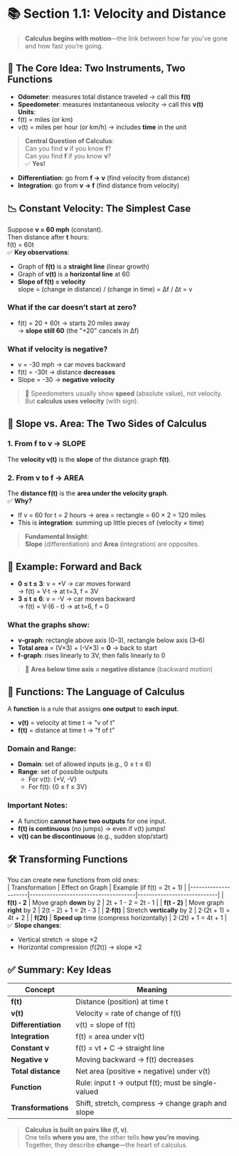 # 📚 Section 1.1: Velocity and Distance

> **Calculus begins with motion**—the link between how far you’ve gone and how fast you’re going.

## 🚗 The Core Idea: Two Instruments, Two Functions
- **Odometer**: measures total distance traveled → call this **f(t)**  
- **Speedometer**: measures instantaneous velocity → call this **v(t)**  
**Units**:  
- f(t) = miles (or km)  
- v(t) = miles per hour (or km/h) → includes **time** in the unit  
> **Central Question of Calculus**:  
> Can you find **v** if you know **f**?  
> Can you find **f** if you know **v**?  
✅ **Yes!**  
- **Differentiation**: go from **f → v** (find velocity from distance)  
- **Integration**: go from **v → f** (find distance from velocity)

## 📉 Constant Velocity: The Simplest Case
Suppose **v = 60 mph** (constant).  
Then distance after **t** hours:  
f(t) = 60t  
✅ **Key observations**:  
- Graph of **f(t)** is a **straight line** (linear growth)  
- Graph of **v(t)** is a **horizontal line** at 60  
- **Slope of f(t) = velocity**  
  slope = (change in distance) / (change in time) = Δf / Δt = v  
### What if the car doesn’t start at zero?
- f(t) = 20 + 60t → starts 20 miles away  
  → **slope still 60** (the "+20" cancels in Δf)  
### What if velocity is negative?
- v = -30 mph → car moves backward  
- f(t) = -30t → distance **decreases**  
- Slope = -30 → **negative velocity**  
> 📌 Speedometers usually show **speed** (absolute value), not velocity.  
> But **calculus uses velocity** (with sign).

## 🔁 Slope vs. Area: The Two Sides of Calculus
### 1. **From f to v → SLOPE**  
The **velocity v(t)** is the **slope** of the distance graph **f(t)**.  
### 2. **From v to f → AREA**  
The **distance f(t)** is the **area under the velocity graph**.  
✅ **Why?**  
- If v = 60 for t = 2 hours → area = rectangle = 60 × 2 = 120 miles  
- This is **integration**: summing up little pieces of (velocity × time)  
> **Fundamental Insight**:  
> **Slope** (differentiation) and **Area** (integration) are opposites.

## 🔄 Example: Forward and Back
- **0 ≤ t ≤ 3**: v = +V → car moves forward  
  → f(t) = V·t → at t=3, f = 3V  
- **3 ≤ t ≤ 6**: v = -V → car moves backward  
  → f(t) = V·(6 - t) → at t=6, f = 0  
### What the graphs show:
- **v-graph**: rectangle above axis (0–3), rectangle below axis (3–6)  
- **Total area** = (V×3) + (-V×3) = **0** → back to start  
- **f-graph**: rises linearly to 3V, then falls linearly to 0  
> 📌 **Area below time axis = negative distance** (backward motion)

## 🧠 Functions: The Language of Calculus
A **function** is a rule that assigns **one output** to **each input**.  
- **v(t)** = velocity at time t → "v of t"  
- **f(t)** = distance at time t → "f of t"  
### Domain and Range:
- **Domain**: set of allowed inputs (e.g., 0 ≤ t ≤ 6)  
- **Range**: set of possible outputs  
  - For v(t): {+V, -V}  
  - For f(t): {0 ≤ f ≤ 3V}  
### Important Notes:
- A function **cannot have two outputs** for one input.  
- **f(t) is continuous** (no jumps) → even if v(t) jumps!  
- **v(t) can be discontinuous** (e.g., sudden stop/start)

## 🛠️ Transforming Functions
You can create new functions from old ones:  
| Transformation      | Effect on Graph                     | Example (if f(t) = 2t + 1) |
|---------------------|-------------------------------------|----------------------------|
| **f(t) - 2**        | Move graph **down** by 2            | 2t + 1 - 2 = 2t - 1        |
| **f(t - 2)**        | Move graph **right** by 2           | 2(t - 2) + 1 = 2t - 3      |
| **2·f(t)**          | Stretch **vertically** by 2         | 2·(2t + 1) = 4t + 2        |
| **f(2t)**           | **Speed up** time (compress horizontally) | 2·(2t) + 1 = 4t + 1    |  
✅ **Slope changes**:  
- Vertical stretch → slope ×2  
- Horizontal compression (f(2t)) → slope ×2

## ✅ Summary: Key Ideas
| Concept             | Meaning                                                                 |
|---------------------|-------------------------------------------------------------------------|
| **f(t)**            | Distance (position) at time t                                           |
| **v(t)**            | Velocity = rate of change of f(t)                                       |
| **Differentiation** | v(t) = slope of f(t)                                                    |
| **Integration**     | f(t) = area under v(t)                                                  |
| **Constant v**      | f(t) = vt + C → straight line                                           |
| **Negative v**      | Moving backward → f(t) decreases                                        |
| **Total distance**  | Net area (positive + negative) under v(t)                               |
| **Function**        | Rule: input t → output f(t); must be single-valued                      |
| **Transformations** | Shift, stretch, compress → change graph and slope                       |  
> **Calculus is built on pairs like (f, v)**.  
> One tells **where you are**, the other tells **how you’re moving**.  
> Together, they describe **change**—the heart of calculus.